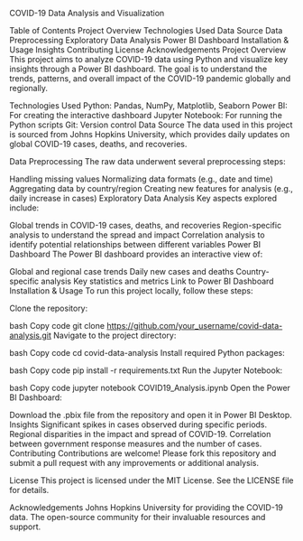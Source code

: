 COVID-19 Data Analysis and Visualization

Table of Contents
Project Overview
Technologies Used
Data Source
Data Preprocessing
Exploratory Data Analysis
Power BI Dashboard
Installation & Usage
Insights
Contributing
License
Acknowledgements
Project Overview
This project aims to analyze COVID-19 data using Python and visualize key insights through a Power BI dashboard. The goal is to understand the trends, patterns, and overall impact of the COVID-19 pandemic globally and regionally.

Technologies Used
Python: Pandas, NumPy, Matplotlib, Seaborn
Power BI: For creating the interactive dashboard
Jupyter Notebook: For running the Python scripts
Git: Version control
Data Source
The data used in this project is sourced from Johns Hopkins University, which provides daily updates on global COVID-19 cases, deaths, and recoveries.

Data Preprocessing
The raw data underwent several preprocessing steps:

Handling missing values
Normalizing data formats (e.g., date and time)
Aggregating data by country/region
Creating new features for analysis (e.g., daily increase in cases)
Exploratory Data Analysis
Key aspects explored include:

Global trends in COVID-19 cases, deaths, and recoveries
Region-specific analysis to understand the spread and impact
Correlation analysis to identify potential relationships between different variables
Power BI Dashboard
The Power BI dashboard provides an interactive view of:

Global and regional case trends
Daily new cases and deaths
Country-specific analysis
Key statistics and metrics
Link to Power BI Dashboard
Installation & Usage
To run this project locally, follow these steps:

Clone the repository:

bash
Copy code
git clone https://github.com/your_username/covid-data-analysis.git
Navigate to the project directory:

bash
Copy code
cd covid-data-analysis
Install required Python packages:

bash
Copy code
pip install -r requirements.txt
Run the Jupyter Notebook:

bash
Copy code
jupyter notebook COVID19_Analysis.ipynb
Open the Power BI Dashboard:

Download the .pbix file from the repository and open it in Power BI Desktop.
Insights
Significant spikes in cases observed during specific periods.
Regional disparities in the impact and spread of COVID-19.
Correlation between government response measures and the number of cases.
Contributing
Contributions are welcome! Please fork this repository and submit a pull request with any improvements or additional analysis.

License
This project is licensed under the MIT License. See the LICENSE file for details.

Acknowledgements
Johns Hopkins University for providing the COVID-19 data.
The open-source community for their invaluable resources and support.
